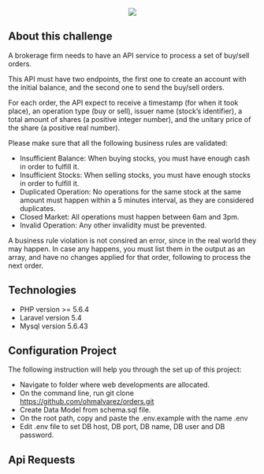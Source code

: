 <p align="center"><img src="https://www.gbm.com.mx/Content/Images/logo.png"></p>

## About this challenge

A brokerage firm needs to have an API service to process a set of buy/sell orders.

This API must have two endpoints, the first one to create an account with the initial balance, and the second one to send the
buy/sell orders.

For each order, the API expect to receive a timestamp (for when it took place), an operation type (buy or sell), issuer name
(stock’s identifier), a total amount of shares (a positive integer number), and the unitary price of the share (a positive
real number).

Please make sure that all the following business rules are validated:

- Insufficient Balance: When buying stocks, you must have enough cash in order to fulfill it.
- Insufficient Stocks: When selling stocks, you must have enough stocks in order to fulfill it.
- Duplicated Operation: No operations for the same stock at the same amount must happen within a 5 minutes interval, as
they are considered duplicates.
- Closed Market: All operations must happen between 6am and 3pm.
- Invalid Operation: Any other invalidity must be prevented.

A business rule violation is not consired an error, since in the real world they may happen. In case any happens, you must list
them in the output as an array, and have no changes applied for that order, following to process the next order.

## Technologies

- PHP version >= 5.6.4 
- Laravel version 5.4
- Mysql version 5.6.43

## Configuration Project

The following instruction will help you through the set up of this project:

- Navigate to folder where web developments are allocated.
- On the command line, run git clone https://github.com/ohmalvarez/orders.git
- Create Data Model from schema.sql file.
- On the root path, copy and paste the .env.example with the name .env
- Edit .env file to set DB host, DB port, DB name, DB user and DB password.

## Api Requests


